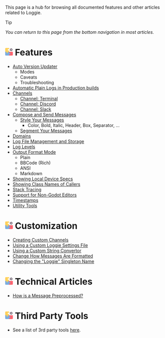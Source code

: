 This page is a hub for browsing all documented features and other articles related to Loggie.

> [!TIP]
> *You can return to this page from the bottom navigation in most articles.*
# ![](assets/icons/features.png)  Features

* [Auto Version Updater](docs/features/AUTO-UPDATER.md)
	* Modes
	* Caveats
	* Troubleshooting
* [Automatic Plain Logs in Production builds](docs/features/AUTO_PLAIN_IN_PRODUCTION.md)
* [Channels](docs/features/CHANNELS.md)
	* [Channel: Terminal](docs/channels/CHANNEL_TERMINAL.md)
	* [Channel: Discord](docs/channels/CHANNEL_DISCORD.md)
	* [Channel: Slack](docs/channels/CHANNEL_SLACK.md)
* [Compose and Send Messages](docs/features/COMPOSE_AND_OUTPUT_MESSAGES.md)
	* [Style Your Messages](docs/customization/STYLING_MESSAGES.md)
		* Color, Bold, Italic, Header, Box, Separator, ...
	* [Segment Your Messages](docs/customization/SEGMENTING_MESSAGES.md)
* [Domains](docs/features/DOMAINS.md)
* [Log File Management and Storage](docs/features/LOG_FILES_AND_STORAGE.md)
* [Log Levels](docs/features/LOG_LEVELS.md)
* [Output Format Mode](docs/features/OUTPUT_FORMAT_MODES.md)
	* Plain
	* BBCode (Rich)
	* ANSI
	* Markdown
* [Showing Local Device Specs](docs/features/DEVICE_SPECS_OUTPUT.md)
* [Showing Class Names of Callers](docs/features/CLASS_NAME_DERIVATION.md)
* [Stack Tracing](docs/features/STACK_TRACING.md)
* [Support for Non-Godot Editors](docs/features/USE_WITH_NONGODOT_EDITORS.md)
* [Timestamps](docs/features/TIMESTAMPS.md)
* [Utility Tools](docs/features/TOOLS.md)

# ![](assets/icons/features.png)  Customization

* [Creating Custom Channels](docs/customization/ADDING_CUSTOM_CHANNELS.md)
* [Using a Custom Loggie Settings File](docs/customization/CUSTOM_SETTINGS.gd)
* [Using a Custom String Convertor](docs/customization/CUSTOM_STRING_CONVERSION.md)
* [Change How Messages Are Formatted](docs/customization/MESSAGE_FORMATS.md)
* [Changing the "Loggie" Singleton Name](docs/customization/SINGLETON_NAME.md)

# ![](assets/icons/features.png)  Technical Articles

* [How is a Message Preprocessed?](docs/features/PREPROCESSING.md)

# ![](assets/icons/features.png)  Third Party Tools

* See a list of 3rd party tools [here](docs/THIRD_PARTY_TOOLS.md).